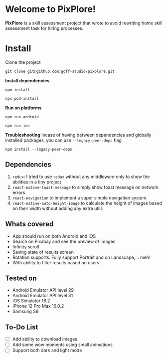 # Welcome to PixPlore!

**PixPlore** is a skill assessment project that wrote to avoid rewriting home skill assessment task for hiring processes.


# Install

Clone the project

    git clone git@github.com:goff-studio/pixplore.git
  
  **Install dependencies**

    npm install

    npx pod-install

    
**Run on platforms**

    npm run android

    npm run ios

    
**Troubleshooting**
Incase of having between dependencies and globally installed packages, you can use `--legacy-peer-deps` flag

    npm install --legacy-peer-deps

## Dependencies

 1. `redux`: I tried to use `redux` without any middleware only to show the abilities in a tiny project
 2. `react-native-toast-message` to simply show toast message on network errors
 3. `react-navigation` to implement a super simple navigation system.
 4. `react-native-auto-height-image` to calculate the height of images based on their width without adding any extra utils


## Whats covered

 - App should run on both Android and iOS
 - Search on Pixabay and see the preview of images
 - Infinity scroll
 - Saving state of results screen
 - Rotation supports. Fully support Portrait and on Landscape,... meh!
 - With ability to filter results based on users

## Tested on

- Android Emulator API level 29
- Android Emulator API level 31
- iOS Simulator 16.2
- iPhone 12 Pro Max 16.0.2
- Samsung S8

## To-Do List

 - [ ] Add ability to download images
 - [ ] Add some wow moments using small animations
 - [ ] Support both dark and light mode
